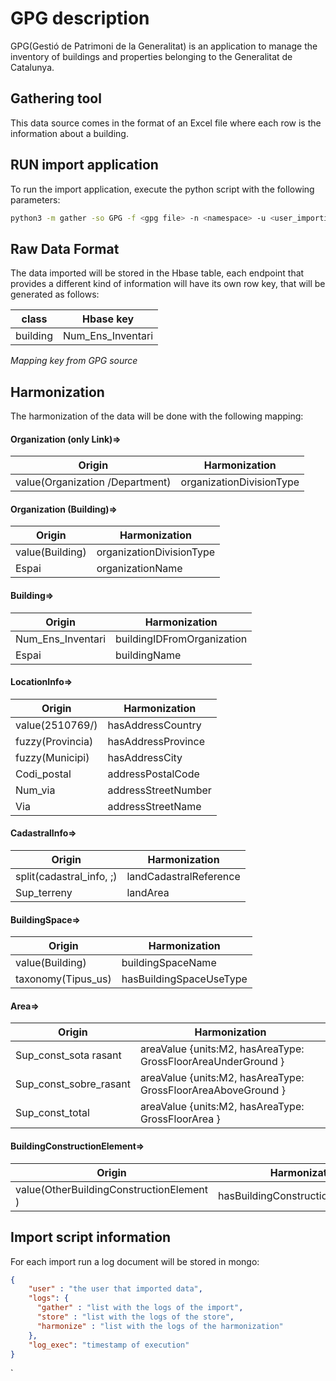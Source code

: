 # GPG description
GPG(Gestió de Patrimoni de la Generalitat) is an application to manage the inventory of buildings and properties
belonging to the Generalitat de Catalunya. 

## Gathering tool
This data source comes in the format of an Excel file where each row is the information about a building. 

## RUN import application
To run the import application, execute the python script with the following parameters:

```bash
python3 -m gather -so GPG -f <gpg file> -n <namespace> -u <user_importing> -st <storage>
```


## Raw Data Format
The data imported will be stored in the Hbase table, each endpoint that provides a different kind of information will have its own  row key, that will be generated as follows:

 |  class    | Hbase key          |
|-----------|--------------------|
|  building | Num_Ens_Inventari  |

*Mapping key from GPG source*

## Harmonization

The harmonization of the data will be done with the following mapping:

#### Organization (only Link)=>
| Origin                          | Harmonization            |
|---------------------------------|--------------------------|
 | value(Organization /Department) | organizationDivisionType | 

#### Organization (Building)=>
| Origin          | Harmonization            |
|-----------------|--------------------------|
 | value(Building) | organizationDivisionType | 
 | Espai           |  organizationName        | 


#### Building=>
| Origin            | Harmonization              |
|-------------------|----------------------------|
 | Num_Ens_Inventari | buildingIDFromOrganization | 
 | Espai             | buildingName               | 


#### LocationInfo=>
| Origin           | Harmonization               |
|------------------|-----------------------------|
 | value(2510769/)  | hasAddressCountry           | 
 | fuzzy(Provincia) | hasAddressProvince          | 
 | fuzzy(Municipi)  | hasAddressCity              | 
 | Codi_postal      | addressPostalCode           | 
 | Num_via          | addressStreetNumber         | 
 | Via              | addressStreetName           | 

#### CadastralInfo=>
| Origin                   | Harmonization          |
|--------------------------|------------------------|
 | split(cadastral_info, ;) | landCadastralReference | 
 | Sup_terreny              | landArea               | 

#### BuildingSpace=>
| Origin             | Harmonization           |
|--------------------|-------------------------|
 | value(Building)    | buildingSpaceName       | 
 | taxonomy(Tipus_us) | hasBuildingSpaceUseType | 

#### Area=>
| Origin                 | Harmonization                                                 |
|------------------------|---------------------------------------------------------------|
 | Sup_const_sota rasant  | areaValue {units:M2, hasAreaType: GrossFloorAreaUnderGround } | 
 | Sup_const_sobre_rasant | areaValue {units:M2, hasAreaType: GrossFloorAreaAboveGround } | 
 | Sup_const_total        | areaValue {units:M2, hasAreaType: GrossFloorArea }            | 

#### BuildingConstructionElement=>
| Origin                                   | Harmonization                       |
|------------------------------------------|-------------------------------------|
 | value(OtherBuildingConstructionElement ) | hasBuildingConstructionElementType  | 


## Import script information

For each import run a log document will be stored in mongo:
```json
{
    "user" : "the user that imported data",
    "logs": {
      "gather" : "list with the logs of the import",
      "store" : "list with the logs of the store",
      "harmonize" : "list with the logs of the harmonization"
    },
    "log_exec": "timestamp of execution"
}
```


`